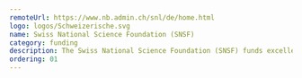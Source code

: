 ```yaml
---
remoteUrl: https://www.nb.admin.ch/snl/de/home.html
logo: logos/Schweizerische.svg
name: Swiss National Science Foundation (SNSF)
category: funding
description: The Swiss National Science Foundation (SNSF) funds excellent research at universities and other institutions – from chemistry to medicine to sociology
ordering: 01
---
```


